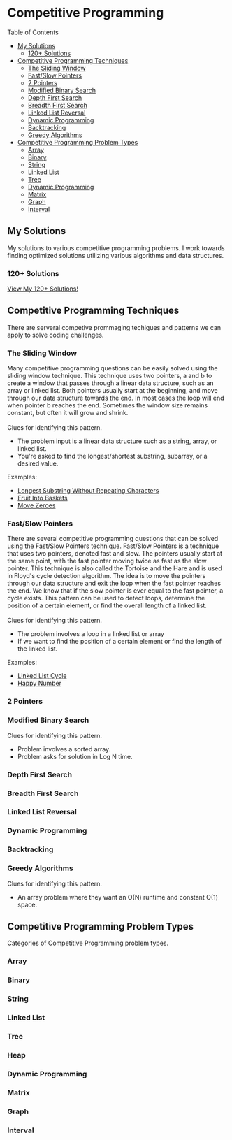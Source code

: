 # Competitive Programming

Table of Contents

- [My Solutions](#My-Solutions)
  * [120+ Solutions](#sub-heading)
- [Competitive Programming Techniques](#Competitive-Programming-Techniques)
  * [The Sliding Window](#The-Sliding-Window)
  * [Fast/Slow Pointers](#Fast/Slow-Pointers)
  * [2 Pointers](#2-Pointers)
  * [Modified Binary Search](#Modified-Binary-Search)
  * [Depth First Search](#Depth-First-Search)
  * [Breadth First Search](#Breadth-First-Search)
  * [Linked List Reversal](#Linked-List-Reversal)
  * [Dynamic Programming](#Dynamic-Programming)
  * [Backtracking](#Backtracking)
  * [Greedy Algorithms](#Greedy-Algorithms)
- [Competitive Programming Problem Types](#Competitive-Programming-Problem-Types)
  * [Array](#Array)
  * [Binary](#Binary)
  * [String](#String)
  * [Linked List](#Linked-List)
  * [Tree](#Tree)
  * [Dynamic Programming](#Dynamic-Programming)
  * [Matrix](#Array)
  * [Graph](#Graph)
  * [Interval](#Interval)

## My Solutions

My solutions to various competitive programming problems. I work towards finding optimized solutions utilizing various algorithms and data structures.

### 120+ Solutions

[View My 120+ Solutions!](https://github.com/lancempeterson/Competitive-Programming/tree/master/Coding%20Problems%20%26%20My%20Solutions)

## Competitive Programming Techniques

There are serveral competive prommaging techigues and patterns we can apply to
solve coding challenges.

### The Sliding Window

Many competitive programming questions can be easily solved using the
sliding window technique. This technique uses two pointers, a and b to create a
window that passes through a linear data structure, such as an array or linked
list. Both pointers usually start at the beginning, and move through our data
structure towards the end. In most cases the loop will end when pointer b reaches
the end. Sometimes the window size remains constant,
but often it will grow and shrink.
<br>
<br>
Clues for identifying this pattern.
* The problem input is a linear data structure such as a string, array, or linked list.
* You're asked to find the longest/shortest substring, subarray, or a desired value.

Examples:
* [Longest Substring Without Repeating Characters](https://leetcode.com/problems/longest-substring-without-repeating-characters/)
* [Fruit Into Baskets](https://leetcode.com/problems/fruit-into-baskets/)
* [Move Zeroes](https://github.com/lancempeterson/Competitive-Programming/tree/master/Coding%20Problems%20%26%20My%20Solutions/Move%20Zeroes)

### Fast/Slow Pointers

There are several competitive programming questions that can be solved using the
Fast/Slow Pointers technique. Fast/Slow Pointers is a technique that uses two
pointers, denoted fast and slow.
The pointers usually start at the same point, with the fast pointer moving twice
as fast as the slow pointer. This technique is also called the Tortoise and the
Hare and is used in Floyd's cycle detection algorithm. The idea is to move the
pointers through our data structure and exit the loop when the fast pointer reaches the
end. We know that if the slow pointer is ever equal to the fast pointer, a cycle
exists. This pattern can be used to detect loops, determine the position of a
certain element, or find the overall length of a linked list.
<br>
<br>
Clues for identifying this pattern.
* The problem involves a loop in a linked list or array
* If we want to find the position of a certain element or find the length of the linked list.

Examples:
* [Linked List Cycle](https://leetcode.com/problems/linked-list-cycle/)
* [Happy Number](https://leetcode.com/problems/happy-number/)

### 2 Pointers

### Modified Binary Search

Clues for identifying this pattern.
* Problem involves a sorted array.
* Problem asks for solution in Log N time.

### Depth First Search

### Breadth First Search

### Linked List Reversal

### Dynamic Programming

### Backtracking

### Greedy Algorithms

Clues for identifying this pattern.
* An array problem where they want an O(N) runtime and constant O(1) space.

## Competitive Programming Problem Types

Categories of Competitive Programming problem types.

### Array

### Binary

### String

### Linked List

### Tree

### Heap

### Dynamic Programming

### Matrix

### Graph

### Interval

<!-- __Competitive Programming Techniques__

**1) The Sliding Window**

Many competitive programming questions can be easily solved using the
sliding window technique. This technique uses two pointers, a and b to create a
window that passes through a linear data structure, such as an array or linked
list. Both pointers usually start at the beginning, and move through our data
structure towards the end. In most cases the loop will end when pointer b reaches
the end. Sometimes the window size remains constant,
but often it will grow and shrink.
<br>
<br>
Clues for identifying this pattern.
* The problem input is a linear data structure such as a string, array, or linked list.
* You're asked to find the longest/shortest substring, subarray, or a desired value.

Examples:
* [Longest Substring Without Repeating Characters](https://leetcode.com/problems/longest-substring-without-repeating-characters/)
* [Fruit Into Baskets](https://leetcode.com/problems/fruit-into-baskets/)
* [Move Zeroes](https://github.com/lancempeterson/Competitive-Programming/tree/master/Coding%20Problems%20%26%20My%20Solutions/Move%20Zeroes)

**2) Fast/Slow Pointers**

There are several competitive programming questions that can be solved using the
Fast/Slow Pointers technique. Fast/Slow Pointers is a technique that uses two
pointers, denoted fast and slow.
The pointers usually start at the same point, with the fast pointer moving twice
as fast as the slow pointer. This technique is also called the Tortoise and the
Hare and is used in Floyd's cycle detection algorithm. The idea is to move the
pointers through our data structure and exit the loop when the fast pointer reaches the
end. We know that if the slow pointer is ever equal to the fast pointer, a cycle
exists. This pattern can be used to detect loops, determine the position of a
certain element, or find the overall length of a linked list.
<br>
<br>
Clues for identifying this pattern.
* The problem involves a loop in a linked list or array
* If we want to find the position of a certain element or find the length of the linked list.

Examples:
* [Linked List Cycle](https://leetcode.com/problems/linked-list-cycle/)
* [Happy Number](https://leetcode.com/problems/happy-number/)

**3) 2 Pointers**

**4) Modified Binary Search**

Clues for identifying this pattern.
* Problem involves a sorted array.
* Problem asks for solution in Log N time.

**5) Depth First Search**

**6) Breadth First Search**

**7) Linked List Reversal**

**8) Dynamic Programming**

**9) Backtracking**

**10) Greedy Algorithms**

Clues for identifying this pattern.
* An array problem where they want an O(N) runtime and constant O(1) space.

---

__Competitive Programming Problem Types__

**1) Binary**

**2) Array**

**3) String**

**4) Linked List**

**5) Tree**

**6) Heap**

**7) Dynamic Programming**

**8) Matrix**

**9) Graph**

**10) Interval** -->
